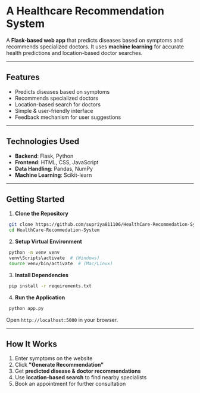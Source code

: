 # **A Healthcare Recommendation System**  
 
A **Flask-based web app** that predicts diseases based on symptoms and recommends specialized doctors. It uses **machine learning** for accurate health predictions and location-based doctor searches.  

---

## **Features**  
- Predicts diseases based on symptoms  
- Recommends specialized doctors  
- Location-based search for doctors  
- Simple & user-friendly interface  
- Feedback mechanism for user suggestions  

---

## **Technologies Used**  
- **Backend**: Flask, Python  
- **Frontend**: HTML, CSS, JavaScript  
- **Data Handling**: Pandas, NumPy  
- **Machine Learning**: Scikit-learn  

---

## **Getting Started**  

1. **Clone the Repository**  
```bash
 git clone https://github.com/supriya811106/HealthCare-Recommedation-System.git
 cd HealthCare-Recommedation-System
```

2. **Setup Virtual Environment**  
```bash
 python -m venv venv
 venv\Scripts\activate  # (Windows)  
 source venv/bin/activate  # (Mac/Linux)
```

3. **Install Dependencies**  
```bash
 pip install -r requirements.txt
```

4. **Run the Application**  
```bash
 python app.py
```
Open `http://localhost:5000` in your browser.  

---

## **How It Works**  
1. Enter symptoms on the website  
2. Click **"Generate Recommendation"**  
3. Get **predicted disease & doctor recommendations**  
4. Use **location-based search** to find nearby specialists  
5. Book an appointment for further consultation  


